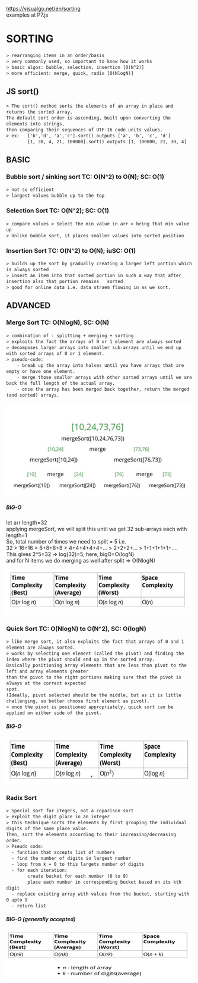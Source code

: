 https://visualgo.net/en/sorting  
examples at P7.js

# SORTING
    > rearranging items in an order/basis
    > very commonly used, so important to know how it works
    > basic algos: bubble, selection, insertion [O(N^2)]
    > more efficient: merge, quick, radix [O(NlogN)]

## JS sort()
    > The sort() method sorts the elements of an array in place and returns the sorted array.  
    The default sort order is ascending, built upon converting the elements into strings,  
    then comparing their sequences of UTF-16 code units values.  
    > ex:   ['b','d', 'a','c'].sort() outputs ['a', 'b', 'c', 'd']
            [1, 30, 4, 21, 100000].sort() outputs [1, 100000, 21, 30, 4]

## BASIC
    
### Bubble sort / sinking sort TC: O(N^2) to O(N); SC: O(1)
    > not so efficient
    > largest values bubble up to the top

### Selection Sort TC: O(N^2); SC: O(1)
    > compare values > Select the min value in arr > bring that min value up
    > Unlike bubble sort, it places smaller values into sorted position


### Insertion Sort TC: O(N^2) to O(N); iuSC: O(1)
    > builds up the sort by gradually creating a larger left portion which is always sorted
    > insert an item into that sorted portion in such a way that after insertion also that portion remains   sorted
    > good for online data i.e. data straem flowing in as we sort.

## ADVANCED

### Merge Sort TC: O(NlogN), SC: O(N)
    > combination of : splitting + merging + sorting  
    > exploits the fact the arrays of 0 or 1 element are always sorted  
    > decomposes larger arrays into smaller sub-arrays until we end up with sorted arrays of 0 or 1 element.  
    > pseudo-code:   
        - break up the array into halves until you have arrays that are empty or have one element.  
        - merge those smaller arrays with other sorted arrays until we are back the full length of the actual array.  
        - once the array has been merged back together, return the merged (and sorted) arrays.  
    
  <img src="/images/mergeSort.JPG" width=500 height=250 />

  ##### BIG-O  
  let arr length=32  
  applying mergeSort, we will split this until we get 32 sub-arrays each with length=1  
  So, total number of times we need to split = 5 i.e.  
    32 > 16+16 > 8+8+8+8 > 4+4+4+4+4+... > 2+2+2+... > 1+1+1+1+1+....  
  This gives 2^5=32 => log(32)=5, here, bigO=O(logN)  
  and for N items we do merging as well after split => O(NlogN)  
  
  <img src="/images/mergeSort-bigO.JPG" width=500 height=125 />  

### Quick Sort TC: O(NlogN) to O(N^2), SC: O(logN)
    > like merge sort, it also exploits the fact that arrays of 0 and 1 element are always sorted.  
    > works by selecting one element (called the pivot) and finding the index where the pivot should end up in the sorted array.  
    Basically positioning array elements that are less than pivot to the left and array elements greater  
    than the pivot to the right portions making sure that the pivot is always at the correct expected  
    spot.  
    (Ideally, pivot selected should be the middle, but as it is little challenging, so better choose first element as pivot).  
    > once the pivot is positioned appropriately, quick sort can be applied on either side of the pivot.  

  ##### BIG-O    
  <img src="/images/quickSort-bigO.JPG" width=500 height=125 />  

### Radix Sort
    > Special sort for itegers, not a coparison sort  
    > exploit the digit place in an integer  
    > this technique sorts the elements by first grouping the individual digits of the same place value.  
    Then, sort the elements according to their increasing/decreasing order.  
    > Pseudo code:  
      - function that accepts list of numbers  
      - find the number of digits in largest number  
      - loop from k = 0 to this largets number of digits  
      - for each iteration:  
            create bucket for each number (0 to 9)  
            place each number in corresponding bucket based on its kth digit  
      - replace existing array with values from the bucket, starting with 0 upto 9  
      - return list  

  ##### BIG-O (generally accepted)
  <img src="/images/radixSort-bigO.JPG" width=500 height=125 />   


